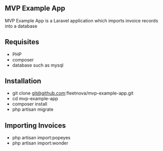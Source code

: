 ## MVP Example App

MVP Example App is a Laravel application which imports invoice records into a database

## Requisites

- PHP
- composer
- database such as mysql

## Installation

- git clone git@github.com:fleetnova/mvp-example-app.git
- cd mvp-example-app
- composer install
- php artisan migrate

## Importing Invoices

- php artisan import:popeyes
- php artisan import:wonder